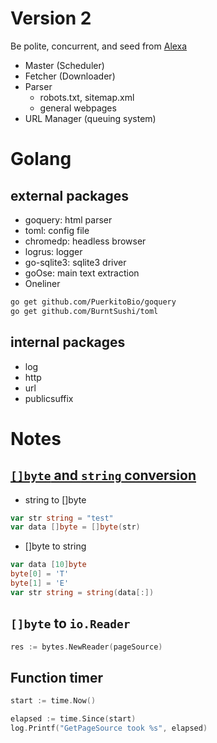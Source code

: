 # Version 2

Be polite, concurrent, and seed from [Alexa](https://www.alexa.com/topsites)

* Master (Scheduler)
* Fetcher (Downloader)
* Parser
    * robots.txt, sitemap.xml
    * general webpages
* URL Manager (queuing system)

# Golang

## external packages

* goquery: html parser
* toml: config file
* chromedp: headless browser
* logrus: logger
* go-sqlite3: sqlite3 driver
* goOse: main text extraction
* Oneliner
```bash
go get github.com/PuerkitoBio/goquery
go get github.com/BurntSushi/toml
```

## internal packages

* log
* http
* url
* publicsuffix

# Notes

## [`[]byte` and `string` conversion](https://studygolang.com/articles/10526)

* string to []byte
```go
var str string = "test"
var data []byte = []byte(str)
```

* []byte to string
```go
var data [10]byte 
byte[0] = 'T'
byte[1] = 'E'
var str string = string(data[:])
```

## `[]byte` to `io.Reader`

```go
res := bytes.NewReader(pageSource)
```

## Function timer

```go
start := time.Now()

elapsed := time.Since(start)
log.Printf("GetPageSource took %s", elapsed)
```